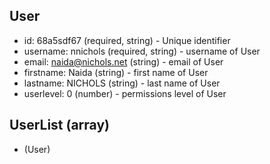 ## User
+ id: 68a5sdf67 (required, string) - Unique identifier
+ username: nnichols (required, string) - username of User
+ email: naida@nichols.net (string) - email of User
+ firstname: Naida (string) - first name of User
+ lastname: NICHOLS (string) - last name of User
+ userlevel: 0 (number) - permissions level of User


## UserList (array)
+ (User)
